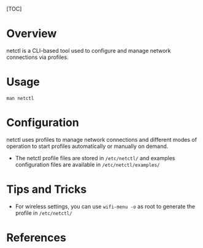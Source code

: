 [TOC]

# Overview
netctl is a CLI-based tool used to configure and manage network connections via profiles.

# Usage
`man netctl`

# Configuration
netctl uses profiles to manage network connections and different modes of operation to start profiles automatically or manually on demand.
- The netctl profile files are stored in `/etc/netctl/` and examples configuration files are available in `/etc/netctl/examples/`

# Tips and Tricks
- For wireless settings, you can use `wifi-menu -o` as root to generate the profile in `/etc/netctl/`

# References
[1]: https://wiki.archlinux.org/index.php/Netctl "Arch Wiki - netctl"
